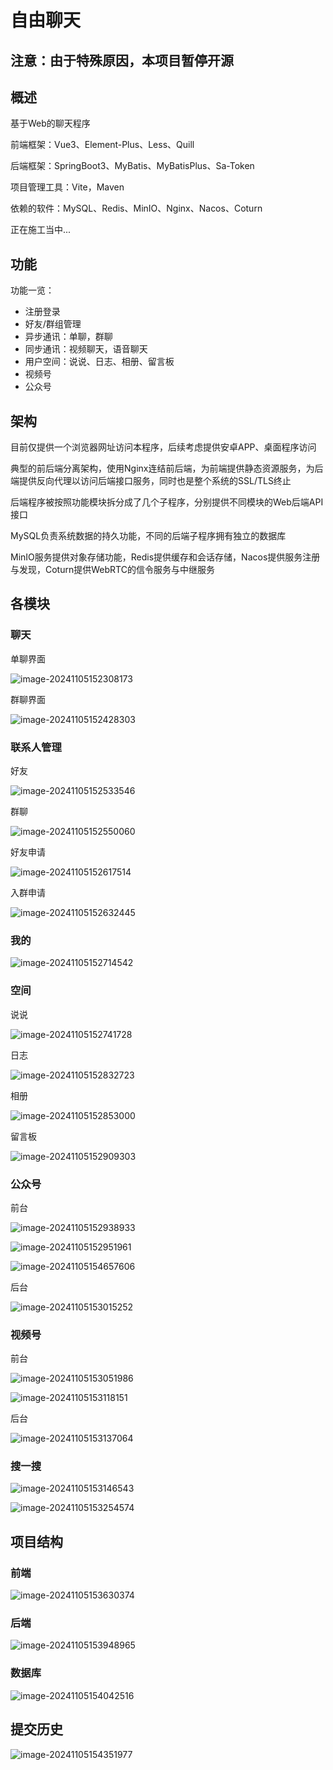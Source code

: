 # 自由聊天

## 注意：由于特殊原因，本项目暂停开源

## 概述

基于Web的聊天程序

前端框架：Vue3、Element-Plus、Less、Quill

后端框架：SpringBoot3、MyBatis、MyBatisPlus、Sa-Token

项目管理工具：Vite，Maven

依赖的软件：MySQL、Redis、MinIO、Nginx、Nacos、Coturn

正在施工当中...

## 功能

功能一览：
- 注册登录
- 好友/群组管理
- 异步通讯：单聊，群聊
- 同步通讯：视频聊天，语音聊天
- 用户空间：说说、日志、相册、留言板
- 视频号
- 公众号

## 架构

目前仅提供一个浏览器网址访问本程序，后续考虑提供安卓APP、桌面程序访问

典型的前后端分离架构，使用Nginx连结前后端，为前端提供静态资源服务，为后端提供反向代理以访问后端接口服务，同时也是整个系统的SSL/TLS终止

后端程序被按照功能模块拆分成了几个子程序，分别提供不同模块的Web后端API接口

MySQL负责系统数据的持久功能，不同的后端子程序拥有独立的数据库

MinIO服务提供对象存储功能，Redis提供缓存和会话存储，Nacos提供服务注册与发现，Coturn提供WebRTC的信令服务与中继服务

## 各模块

### 聊天

单聊界面

![image-20241105152308173](README.assets/image-20241105152308173.png)

群聊界面

![image-20241105152428303](README.assets/image-20241105152428303.png)

### 联系人管理

好友

![image-20241105152533546](README.assets/image-20241105152533546.png)

群聊

![image-20241105152550060](README.assets/image-20241105152550060.png)

好友申请

![image-20241105152617514](README.assets/image-20241105152617514.png)

入群申请

![image-20241105152632445](README.assets/image-20241105152632445.png)

### 我的

![image-20241105152714542](README.assets/image-20241105152714542.png)

### 空间

说说

![image-20241105152741728](README.assets/image-20241105152741728.png)

日志

![image-20241105152832723](README.assets/image-20241105152832723.png)

相册

![image-20241105152853000](README.assets/image-20241105152853000.png)

留言板

![image-20241105152909303](README.assets/image-20241105152909303.png)

### 公众号

前台

![image-20241105152938933](README.assets/image-20241105152938933.png)

![image-20241105152951961](README.assets/image-20241105152951961.png)

![image-20241105154657606](README.assets/image-20241105154657606.png)

后台

![image-20241105153015252](README.assets/image-20241105153015252.png)

### 视频号

前台

![image-20241105153051986](README.assets/image-20241105153051986.png)

![image-20241105153118151](README.assets/image-20241105153118151.png)

后台

![image-20241105153137064](README.assets/image-20241105153137064.png)

### 搜一搜

![image-20241105153146543](README.assets/image-20241105153146543.png)

![image-20241105153254574](README.assets/image-20241105153254574.png)

## 项目结构

### 前端

![image-20241105153630374](README.assets/image-20241105153630374.png)

### 后端

![image-20241105153948965](README.assets/image-20241105153948965.png)

### 数据库

![image-20241105154042516](README.assets/image-20241105154042516.png)

## 提交历史

![image-20241105154351977](README.assets/image-20241105154351977.png)